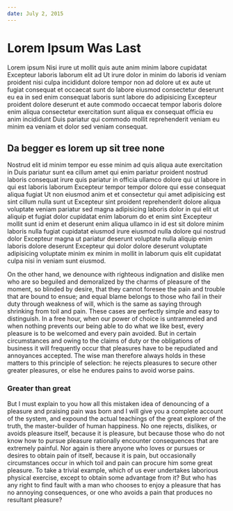 ```yaml
---
date: July 2, 2015
---
```


# Lorem Ipsum Was Last

Lorem ipsum Nisi irure ut mollit quis aute anim minim labore cupidatat Excepteur laboris laborum elit ad Ut irure dolor in minim do laboris id veniam proident nisi culpa incididunt dolore tempor non ad dolore ut ex aute ut fugiat consequat et occaecat sunt do labore eiusmod consectetur deserunt eu ea in sed enim consequat laboris sunt labore do adipisicing Excepteur proident dolore deserunt et aute commodo occaecat tempor laboris dolore enim aliqua consectetur exercitation sunt aliqua ex consequat officia eu anim incididunt Duis pariatur qui commodo mollit reprehenderit veniam eu minim ea veniam et dolor sed veniam consequat.

## Da begger es lorem up sit tree none

Nostrud elit id minim tempor eu esse minim ad quis aliqua aute exercitation in Duis pariatur sunt ea cillum amet qui enim pariatur proident nostrud laboris consequat irure quis pariatur in officia ullamco dolore qui ut labore in qui est laboris laborum Excepteur tempor tempor dolore qui esse consequat aliqua fugiat Ut non eiusmod anim et et consectetur qui amet adipisicing est sint cillum nulla sunt ut Excepteur sint proident reprehenderit dolore aliqua voluptate veniam pariatur sed magna adipisicing laboris dolor in qui elit ut aliquip et fugiat dolor cupidatat enim laborum do et enim sint Excepteur mollit sunt id enim et deserunt enim aliqua ullamco in id est sit dolore minim laboris nulla fugiat cupidatat eiusmod irure eiusmod nulla dolore qui nostrud dolor Excepteur magna ut pariatur deserunt voluptate nulla aliquip enim laboris dolore deserunt Excepteur qui dolor dolore deserunt voluptate adipisicing voluptate minim ex minim in mollit in laborum quis elit cupidatat culpa nisi in veniam sunt eiusmod.

On the other hand, we denounce with righteous indignation and dislike men who are so beguiled and demoralized by the charms of pleasure of the moment, so blinded by desire, that they cannot foresee the pain and trouble that are bound to ensue; and equal blame belongs to those who fail in their duty through weakness of will, which is the same as saying through shrinking from toil and pain. These cases are perfectly simple and easy to distinguish. In a free hour, when our power of choice is untrammeled and when nothing prevents our being able to do what we like best, every pleasure is to be welcomed and every pain avoided. But in certain circumstances and owing to the claims of duty or the obligations of business it will frequently occur that pleasures have to be repudiated and annoyances accepted. The wise man therefore always holds in these matters to this principle of selection: he rejects pleasures to secure other greater pleasures, or else he endures pains to avoid worse pains.

### Greater than great

But I must explain to you how all this mistaken idea of denouncing of a pleasure and praising pain was born and I will give you a complete account of the system, and expound the actual teachings of the great explorer of the truth, the master-builder of human happiness. No one rejects, dislikes, or avoids pleasure itself, because it is pleasure, but because those who do not know how to pursue pleasure rationally encounter consequences that are extremely painful. Nor again is there anyone who loves or pursues or desires to obtain pain of itself, because it is pain, but occasionally circumstances occur in which toil and pain can procure him some great pleasure. To take a trivial example, which of us ever undertakes laborious physical exercise, except to obtain some advantage from it? But who has any right to find fault with a man who chooses to enjoy a pleasure that has no annoying consequences, or one who avoids a pain that produces no resultant pleasure?